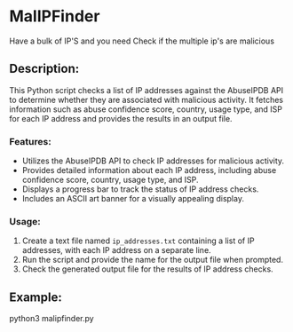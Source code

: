 # MalIPFinder
Have a bulk of IP'S and you need Check if the multiple ip's are malicious

## Description:

This Python script checks a list of IP addresses against the AbuseIPDB API to determine whether they are associated with malicious activity. It fetches information such as abuse confidence score, country, usage type, and ISP for each IP address and provides the results in an output file.

### Features:
- Utilizes the AbuseIPDB API to check IP addresses for malicious activity.
- Provides detailed information about each IP address, including abuse confidence score, country, usage type, and ISP.
- Displays a progress bar to track the status of IP address checks.
- Includes an ASCII art banner for a visually appealing display.

### Usage:
1. Create a text file named `ip_addresses.txt` containing a list of IP addresses, with each IP address on a separate line.
2. Run the script and provide the name for the output file when prompted.
3. Check the generated output file for the results of IP address checks.

## Example:
python3 malipfinder.py

